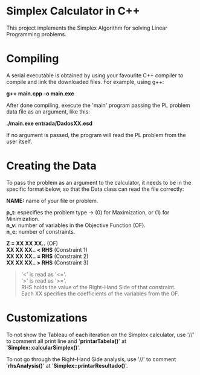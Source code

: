 # Simplex Calculator in C++
This project implements the Simplex Algorithm for solving Linear Programming problems.

Compiling
==========
A serial executable is obtained by using your favourite C++ compiler to compile and link the downloaded files. For example, using g++:

**g++ main.cpp -o main.exe**

After done compiling, execute the 'main' program passing the PL problem data file as an argument, like this:

**./main.exe entrada/DadosXX.esd**

If no argument is passed, the program will read the PL problem from the user itself.

Creating the Data
==================
To pass the problem as an argument to the calculator, it needs to be in the specific format below, so that the Data class can read the file correctly:

**NAME:** name of your file or problem.

**p_t:** especifies the problem type -> (0) for Maximization, or (1) for Minimization.  
**n_v:** number of variables in the Objective Function (OF).  
**n_c:** number of constraints.  

**Z = XX XX XX..**    (OF)  
**XX XX XX.. < RHS**  (Constraint 1)  
**XX XX XX.. = RHS**  (Constraint 2)  
**XX XX XX.. > RHS**  (Constraint 3)  

>'<' is read as '<='.  
>'>' is read as '>='.  
>RHS holds the value of the Right-Hand Side of that constraint.  
>Each XX specifies the coefficients of the variables from the OF.  

Customizations
===============
To not show the Tableau of each iteration on the Simplex calculator, use '//' to comment all print line and '**printarTabela()**' at '**Simplex::calcularSimplex()**'.

To not go through the Right-Hand Side analysis, use '//' to comment '**rhsAnalysis()**' at '**Simplex::printarResultado()**'.
